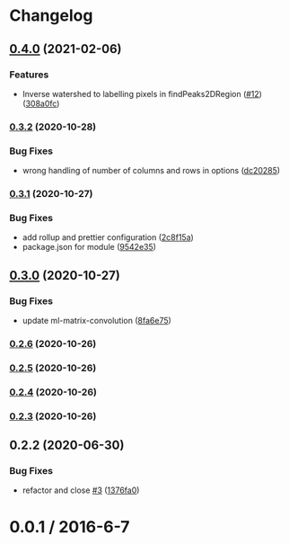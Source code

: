 # Changelog

## [0.4.0](https://www.github.com/mljs/matrix-peaks-finder/compare/v0.3.2...v0.4.0) (2021-02-06)


### Features

* Inverse watershed to labelling pixels in findPeaks2DRegion ([#12](https://www.github.com/mljs/matrix-peaks-finder/issues/12)) ([308a0fc](https://www.github.com/mljs/matrix-peaks-finder/commit/308a0fc9dd589e6bf70074713a15590e87f1c5f2))

### [0.3.2](https://www.github.com/mljs/matrix-peaks-finder/compare/v0.3.1...v0.3.2) (2020-10-28)


### Bug Fixes

* wrong handling of number of columns and rows in options ([dc20285](https://www.github.com/mljs/matrix-peaks-finder/commit/dc20285043b0dfa81b022d04b8bfe4fd79c120bd))

### [0.3.1](https://www.github.com/mljs/matrix-peaks-finder/compare/v0.3.0...v0.3.1) (2020-10-27)


### Bug Fixes

* add rollup and prettier configuration ([2c8f15a](https://www.github.com/mljs/matrix-peaks-finder/commit/2c8f15a3e0523aef39cb55a467be7bed55c8f56f))
* package.json for module ([9542e35](https://www.github.com/mljs/matrix-peaks-finder/commit/9542e3518a3c3f176af9168b4818f3f8d3fc52f3))

## [0.3.0](https://www.github.com/mljs/matrix-peaks-finder/compare/v0.2.6...v0.3.0) (2020-10-27)


### Bug Fixes

* update ml-matrix-convolution ([8fa6e75](https://www.github.com/mljs/matrix-peaks-finder/commit/8fa6e75c6fb05bf6446627be1774f0551ab4021e))

### [0.2.6](https://github.com/mljs/matrix-peaks-finder/compare/v0.2.5...v0.2.6) (2020-10-26)

### [0.2.5](https://github.com/mljs/matrix-peaks-finder/compare/v0.2.4...v0.2.5) (2020-10-26)

### [0.2.4](https://github.com/mljs/matrix-peaks-finder/compare/v0.2.3...v0.2.4) (2020-10-26)

### [0.2.3](https://github.com/mljs/matrix-peaks-finder/compare/v0.2.2...v0.2.3) (2020-10-26)

## 0.2.2 (2020-06-30)


### Bug Fixes

* refactor and close [#3](https://github.com/mljs/matrix-peaks-finder/issues/3) ([1376fa0](https://github.com/mljs/matrix-peaks-finder/commit/1376fa0dd6e7f437b3bea08c33b538f1493016da))



0.0.1 / 2016-6-7
==================
